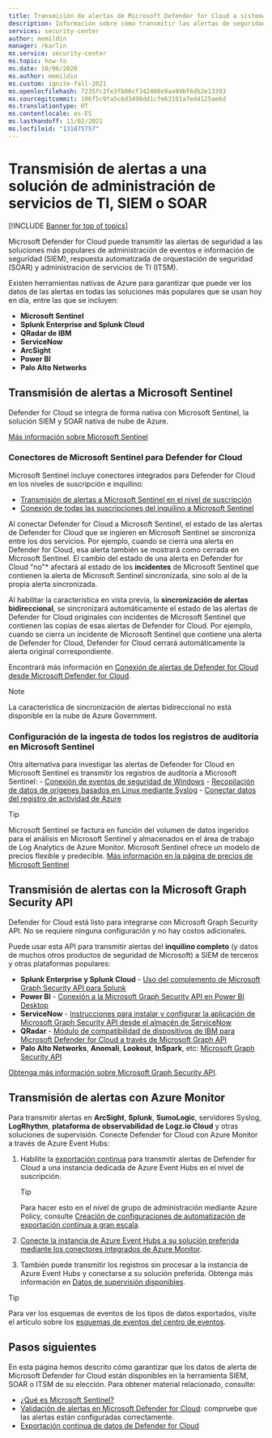 ```yaml
---
title: Transmisión de alertas de Microsoft Defender for Cloud a sistemas de administración de eventos e información de seguridad (SIEM) y otras soluciones de supervisión
description: Información sobre cómo transmitir las alertas de seguridad a Microsoft Sentinel, SIEM de terceros, SOAR o soluciones de ITSM
services: security-center
author: memildin
manager: rkarlin
ms.service: security-center
ms.topic: how-to
ms.date: 10/06/2020
ms.author: memildin
ms.custom: ignite-fall-2021
ms.openlocfilehash: 7235fc2fe3fb06cf342408e9aa99bf6db2e13393
ms.sourcegitcommit: 106f5c9fa5c6d3498dd1cfe63181a7ed4125ae6d
ms.translationtype: HT
ms.contentlocale: es-ES
ms.lasthandoff: 11/02/2021
ms.locfileid: "131075757"
---
```

# <a name="stream-alerts-to-a-siem-soar-or-it-service-management-solution"></a>Transmisión de alertas a una solución de administración de servicios de TI, SIEM o SOAR

[!INCLUDE [Banner for top of topics](./includes/banner.md)]

Microsoft Defender for Cloud puede transmitir las alertas de seguridad a las soluciones más populares de administración de eventos e información de seguridad (SIEM), respuesta automatizada de orquestación de seguridad (SOAR) y administración de servicios de TI (ITSM).

Existen herramientas nativas de Azure para garantizar que puede ver los datos de las alertas en todas las soluciones más populares que se usan hoy en día, entre las que se incluyen:

- **Microsoft Sentinel**
- **Splunk Enterprise and Splunk Cloud**
- **QRadar de IBM**
- **ServiceNow**
- **ArcSight**
- **Power BI**
- **Palo Alto Networks**

## <a name="stream-alerts-to-microsoft-sentinel"></a>Transmisión de alertas a Microsoft Sentinel 

Defender for Cloud se integra de forma nativa con Microsoft Sentinel, la solución SIEM y SOAR nativa de nube de Azure. 

[Más información sobre Microsoft Sentinel](../sentinel/overview.md)

### <a name="microsoft-sentinels-connectors-for-defender-for-cloud"></a>Conectores de Microsoft Sentinel para Defender for Cloud

Microsoft Sentinel incluye conectores integrados para Defender for Cloud en los niveles de suscripción e inquilino:

- [Transmisión de alertas a Microsoft Sentinel en el nivel de suscripción](../sentinel/connect-azure-security-center.md)
- [Conexión de todas las suscripciones del inquilino a Microsoft Sentinel](https://techcommunity.microsoft.com/t5/azure-sentinel/azure-security-center-auto-connect-to-sentinel/ba-p/1387539) 

Al conectar Defender for Cloud a Microsoft Sentinel, el estado de las alertas de Defender for Cloud que se ingieren en Microsoft Sentinel se sincroniza entre los dos servicios. Por ejemplo, cuando se cierra una alerta en Defender for Cloud, esa alerta también se mostrará como cerrada en Microsoft Sentinel. El cambio del estado de una alerta en Defender for Cloud "no"* afectará al estado de los **incidentes** de Microsoft Sentinel que contienen la alerta de Microsoft Sentinel sincronizada, sino solo al de la propia alerta sincronizada.

Al habilitar la característica en vista previa, la **sincronización de alertas bidireccional**, se sincronizará automáticamente el estado de las alertas de Defender for Cloud originales con incidentes de Microsoft Sentinel que contienen las copias de esas alertas de Defender for Cloud. Por ejemplo, cuando se cierra un incidente de Microsoft Sentinel que contiene una alerta de Defender for Cloud, Defender for Cloud cerrará automáticamente la alerta original correspondiente.

Encontrará más información en [Conexión de alertas de Defender for Cloud desde Microsoft Defender for Cloud](../sentinel/connect-azure-security-center.md).

> [!NOTE]
> La característica de sincronización de alertas bidireccional no está disponible en la nube de Azure Government. 

### <a name="configure-ingestion-of-all-audit-logs-into-microsoft-sentinel"></a>Configuración de la ingesta de todos los registros de auditoría en Microsoft Sentinel 

Otra alternativa para investigar las alertas de Defender for Cloud en Microsoft Sentinel es transmitir los registros de auditoría a Microsoft Sentinel:
    - [Conexión de eventos de seguridad de Windows](../sentinel/connect-windows-security-events.md)
    - [Recopilación de datos de orígenes basados en Linux mediante Syslog](../sentinel/connect-syslog.md)
    - [Conectar datos del registro de actividad de Azure](../sentinel/data-connectors-reference.md#azure-activity)

> [!TIP]
> Microsoft Sentinel se factura en función del volumen de datos ingeridos para el análisis en Microsoft Sentinel y almacenados en el área de trabajo de Log Analytics de Azure Monitor. Microsoft Sentinel ofrece un modelo de precios flexible y predecible. [Más información en la página de precios de Microsoft Sentinel](https://azure.microsoft.com/pricing/details/azure-sentinel/)


## <a name="stream-alerts-with-microsoft-graph-security-api"></a>Transmisión de alertas con la Microsoft Graph Security API

Defender for Cloud está listo para integrarse con Microsoft Graph Security API. No se requiere ninguna configuración y no hay costos adicionales. 

Puede usar esta API para transmitir alertas del **inquilino completo** (y datos de muchos otros productos de seguridad de Microsoft) a SIEM de terceros y otras plataformas populares:

- **Splunk Enterprise y Splunk Cloud** - [Uso del complemento de Microsoft Graph Security API para Splunk](https://splunkbase.splunk.com/app/4564/) 
- **Power BI** - [Conexión a la Microsoft Graph Security API en Power BI Desktop](/power-bi/connect-data/desktop-connect-graph-security)
- **ServiceNow** - [Instrucciones para instalar y configurar la aplicación de Microsoft Graph Security API desde el almacén de ServiceNow](https://docs.servicenow.com/bundle/orlando-security-management/page/product/secops-integration-sir/secops-integration-ms-graph/task/ms-graph-install.html)
- **QRadar** - [Módulo de compatibilidad de dispositivos de IBM para Microsoft Defender for Cloud a través de Microsoft Graph API](https://www.ibm.com/support/knowledgecenter/SS42VS_DSM/com.ibm.dsm.doc/c_dsm_guide_ms_azure_security_center_overview.html) 
- **Palo Alto Networks**, **Anomali**, **Lookout**, **InSpark**, etc: [Microsoft Graph Security API](https://www.microsoft.com/security/business/graph-security-api#office-MultiFeatureCarousel-09jr2ji)

[Obtenga más información sobre Microsoft Graph Security API](https://www.microsoft.com/security/business/graph-security-api).


## <a name="stream-alerts-with-azure-monitor"></a>Transmisión de alertas con Azure Monitor 

Para transmitir alertas en **ArcSight**, **Splunk**, **SumoLogic**, servidores Syslog, **LogRhythm**, **plataforma de observabilidad de Logz.io Cloud** y otras soluciones de supervisión. Conecte Defender for Cloud con Azure Monitor a través de Azure Event Hubs:

1. Habilite la [exportación continua](continuous-export.md) para transmitir alertas de Defender for Cloud a una instancia dedicada de Azure Event Hubs en el nivel de suscripción. 
    > [!TIP]
    > Para hacer esto en el nivel de grupo de administración mediante Azure Policy, consulte [Creación de configuraciones de automatización de exportación continua a gran escala](continuous-export.md?tabs=azure-policy#configure-continuous-export-at-scale-using-the-supplied-policies).

1. [Conecte la instancia de Azure Event Hubs a su solución preferida mediante los conectores integrados de Azure Monitor](../azure-monitor/essentials/stream-monitoring-data-event-hubs.md#partner-tools-with-azure-monitor-integration).

1. También puede transmitir los registros sin procesar a la instancia de Azure Event Hubs y conectarse a su solución preferida. Obtenga más información en [Datos de supervisión disponibles](../azure-monitor/essentials/stream-monitoring-data-event-hubs.md#monitoring-data-available).

> [!TIP]
> Para ver los esquemas de eventos de los tipos de datos exportados, visite el artículo sobre los [esquemas de eventos del centro de eventos](https://aka.ms/ASCAutomationSchemas).


## <a name="next-steps"></a>Pasos siguientes

En esta página hemos descrito cómo garantizar que los datos de alerta de Microsoft Defender for Cloud están disponibles en la herramienta SIEM, SOAR o ITSM de su elección. Para obtener material relacionado, consulte:

- [¿Qué es Microsoft Sentinel?](../sentinel/overview.md)
- [Validación de alertas en Microsoft Defender for Cloud](alert-validation.md): compruebe que las alertas están configuradas correctamente.
- [Exportación continua de datos de Defender for Cloud](continuous-export.md)
